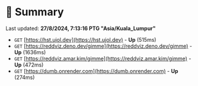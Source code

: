 # 📖 Summary
Last updated: **27/8/2024, 7:13:16 PTG "Asia/Kuala_Lumpur"**

- `GET` [https://hst.ujol.dev](https://hst.ujol.dev) - **Up** (515ms)
- `GET` [https://reddviz.deno.dev/gimme](https://reddviz.deno.dev/gimme) - **Up** (1636ms)
- `GET` [https://reddviz.amar.kim/gimme](https://reddviz.amar.kim/gimme) - **Up** (472ms)
- `GET` [https://dumb.onrender.com](https://dumb.onrender.com) - **Up** (274ms)
